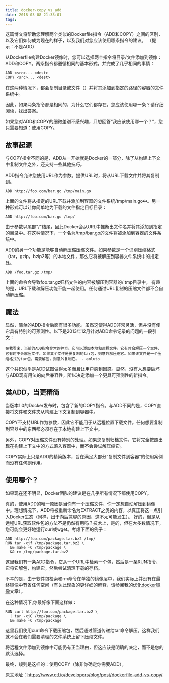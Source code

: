 ```yaml
---
title: docker-copy_vs_add
date: 2018-03-08 21:33:01
tags:
---
```


这篇博文将帮助您理解两个类似的Dockerfile指令（ADD和COPY）之间的区别，以及它们如何成为现在的样子，以及我们对您应该使用哪条指令的建议。 （提示：不是ADD）

<!-- more -->
从Dockerfile构建Docker镜像时，您可以选择两个指令将目录/文件添加到镜像：ADD和COPY。两条指令都遵循相同的基本形式，并完成了几乎相同的事情：
```
ADD <src>... <dest>
COPY <src>... <dest>
```
在这两种情况下，都会复制目录或文件（<src>）并将其添加到指定的<dest>路径的容器的文件系统中。

因此，如果两条指令都是相同的，为什么它们都存在，您应该使用哪一条？请仔细阅读，找出答案。

如果您对ADD和COPY的细微差别不感兴趣，只想回答“我应该使用哪一个？”，您只需要知道：使用COPY。

## 故事起源
与COPY指令不同的是，ADD从一开始就是Docker的一部分，除了从构建上下文中复制文件之外，还支持一些其他技巧。

ADD指令允许您使用URL作为<src>参数。提供URL时，将从URL下载文件并将其复制到<dest>。

```
ADD http://foo.com/bar.go /tmp/main.go
```

上面的文件将从指定的URL下载并添加到容器的文件系统/tmp/main.go中。另一种形式可以让你简单地为下载的文件指定目标目录：

```
ADD http://foo.com/bar.go /tmp/
```

由于<dest>参数以尾部"/"结尾，因此Docker会从URL中推断出文件名并将其添加到指定的目录中。在这种情况下，一个名为/tmp/bar.go的文件将被添加到容器的文件系统中。

ADD的另一个功能是能够自动解压缩压缩文件。如果<src>参数是一个识别压缩格式（tar，gzip，bzip2等）的本地文件，那么它将被解压到容器文件系统中的指定<dest>处。

```
ADD /foo.tar.gz /tmp/
```
上面的命令会导致foo.tar.gz归档文件的内容被解压到容器的/ tmp目录中。
有趣的是，URL下载和解压功能不能一起使用。任何通过URL复制的压缩文件都不会自动解压缩。

## 魔法

显然，简单的ADD指令后面有很多功能。虽然这使得ADD非常灵活，但并没有使它具有特别的可预测性。以下是2013年12月针对ADD命令记录的问题的一段引文：

`
在我看来，当前的ADD指令非常的神奇。它可以添加本地和远程文件。它有时会解压一个文件，它有时不会解压文件。如果某个文件是要复制的tar包，则意外解压缩它。如果该文件是一个压缩格式的tar包，需要解压，则意外复制它。 - amluto
`

这个共识似乎是ADD试图做得太多而且让用户感到困惑。显然，没有人想要破坏与ADD现有用法的向后兼容性，所以决定添加一个更具可预测性的新指令。

## 类ADD，当更精简

当版本1.0的Docker发布时，包含了新的COPY指令。与ADD不同的是，COPY直接将文件和文件夹从构建上下文复制到容器中。

COPY不支持URL作为<src>参数，因此它不能用于从远程位置下载文件。任何想要复制到容器中的东西都必须存在于本地构建上下文中。

另外，COPY对压缩文件没有特别的处理。如果您复制归档文件，它将完全按照出现在构建上下文中的方式落入容器中，而不会尝试解压缩它。

COPY实际上只是ADD的精简版本，旨在满足大部分“复制文件到容器”的使用案例而没有任何副作用。

## 使用哪个？

如果现在还不明显，Docker团队的建议是在几乎所有情况下都使用COPY。

真的，使用ADD的唯一原因是当你有一个压缩文件，你一定想自动解压到镜像中。理想情况下，ADD将被重新命名为EXTRACT之类的内容，以真正将这一点引入Docker生态（同样，出于向后兼容的原因，这不太可能发生）。
好的，但是从远程URL获取软件包的方法不是仍然有用吗？技术上，是的，但在大多数情况下，您可能会更好地运行curl或wget。考虑下面的例子：

```
ADD http://foo.com/package.tar.bz2 /tmp/
RUN tar -xjf /tmp/package.tar.bz2 \
  && make -C /tmp/package \
  && rm /tmp/package.tar.bz2
```

这里我们有一条ADD指令，它从一个URL中检索一个包，然后是一条RUN指令，它将它解包，构建它，然后尝试清理下载的存档。

不幸的是，由于软件包检索和rm命令在单独的镜像层中，我们实际上并没有在最终镜像中节省任何空间（有关此现象的更详细的解释，请参阅我的[优化docker镜像](https://www.ctl.io/developers/blog/post/optimizing-docker-images/)文章）。

在这种情况下,你最好像下面这样做：

```
RUN curl http://foo.com/package.tar.bz2 \
  | tar -xjC /tmp/package \
  && make -C /tmp/package

```

这里我们使用curl命令下载压缩包，然后通过管道传递给tar命令解压。这样我们就不会在我们需要清理的文件系统上留下压缩文件。

将远程文件添加到镜像中可能仍有正当理由，但这应该是明确的决定，而不是您的默认选择。

最终，规则是这样的：使用COPY（除非你确定你需要ADD）。

原文地址：https://www.ctl.io/developers/blog/post/dockerfile-add-vs-copy/